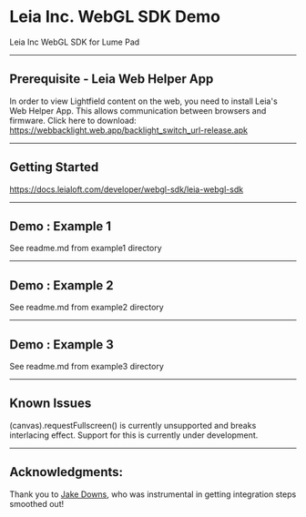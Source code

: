 # Leia Inc. WebGL SDK Demo

Leia Inc WebGL SDK for Lume Pad

---

## Prerequisite - Leia Web Helper App
In order to view Lightfield content on the web, you need to install Leia's Web Helper App. This allows communication between browsers and firmware.
Click here to download: https://webbacklight.web.app/backlight_switch_url-release.apk

---

## Getting Started
https://docs.leialoft.com/developer/webgl-sdk/leia-webgl-sdk

---

## Demo : Example 1

See readme.md from example1 directory

---

## Demo : Example 2

See readme.md from example2 directory

---

## Demo : Example 3

See readme.md from example3 directory

---
## Known Issues
(canvas).requestFullscreen() is currently unsupported and breaks interlacing effect. Support for this is currently under development.

---
## Acknowledgments:
Thank you to [Jake Downs](https://github.com/jakedowns), who was instrumental in getting integration steps smoothed out!
